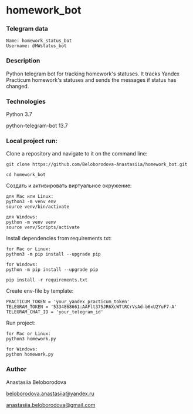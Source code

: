 # homework_bot


### Telegram data

```
Name: homework_status_bot
Username: @HWstatus_bot
```

### Description
Python telegram bot for tracking homework's statuses. It tracks Yandex Practicum homework's statuses and sends the messages if status has changed.

### Technologies

Python 3.7

python-telegram-bot 13.7

### Local project run:

Clone a repository and navigate to it on the command line:

```
git clone https://github.com/Beloborodova-Anastasiia/homework_bot.git
```

```
cd homework_bot
```

Cоздать и активировать виртуальное окружение:

```
для Mac или Linux:
python3 -m venv env
source venv/bin/activate
```
```
для Windows:
python -m venv venv
source venv/Scripts/activate 
```

Install dependencies from requirements.txt:

```
for Mac or Linux:
python3 -m pip install --upgrade pip
```
```
for Windows:
python -m pip install --upgrade pip
```

```
pip install -r requirements.txt
```

Create env-file by template:

```
PRACTICUM_TOKEN = 'your_yandex_practicum_token'
TELEGRAM_TOKEN = '5334868661:AAFlt375JR6XcWTtRCrVsAd-b6xU2YuF7-A'
TELEGRAM_CHAT_ID = 'your_telegram_id'
```

Run project:

```
for Mac or Linux:
python3 homework.py
```
```
for Windows:
python homework.py
```

### Author

Anastasiia Beloborodova  

beloborodova.anastasiia@yandex.ru

anastasiia.beloborodova@gmail.com
